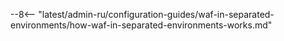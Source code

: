 --8<-- "latest/admin-ru/configuration-guides/waf-in-separated-environments/how-waf-in-separated-environments-works.md"
